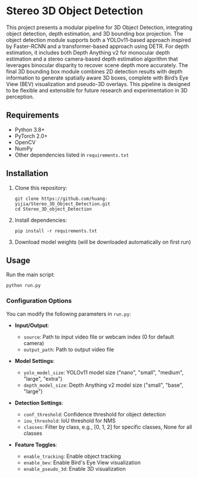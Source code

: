 # Stereo 3D Object Detection

This project presents a modular pipeline for 3D Object Detection, integrating object detection, depth estimation, and 3D bounding box projection. The object detection module supports both a YOLOv11-based approach inspired by Faster-RCNN and a transformer-based approach using DETR. For depth estimation, it includes both Depth Anything v2 for monocular depth estimation and a stereo camera-based depth estimation algorithm that leverages binocular disparity to recover scene depth more accurately. The final 3D bounding box module combines 2D detection results with depth information to generate spatially aware 3D boxes, complete with Bird’s Eye View (BEV) visualization and pseudo-3D overlays. This pipeline is designed to be flexible and extensible for future research and experimentation in 3D perception.

## Requirements

- Python 3.8+
- PyTorch 2.0+
- OpenCV
- NumPy
- Other dependencies listed in `requirements.txt`

## Installation

1. Clone this repository:
   ```
   git clone https://github.com/huang-yijia/Stereo_3D_Object_Detection.git
   cd Stereo_3D_object_Detection
   ```

2. Install dependencies:
   ```
   pip install -r requirements.txt
   ```

3. Download model weights (will be downloaded automatically on first run)

## Usage

Run the main script:

```bash
python run.py
```

### Configuration Options

You can modify the following parameters in `run.py`:

- **Input/Output**:
  - `source`: Path to input video file or webcam index (0 for default camera)
  - `output_path`: Path to output video file

- **Model Settings**:
  - `yolo_model_size`: YOLOv11 model size ("nano", "small", "medium", "large", "extra")
  - `depth_model_size`: Depth Anything v2 model size ("small", "base", "large")

- **Detection Settings**:
  - `conf_threshold`: Confidence threshold for object detection
  - `iou_threshold`: IoU threshold for NMS
  - `classes`: Filter by class, e.g., [0, 1, 2] for specific classes, None for all classes

- **Feature Toggles**:
  - `enable_tracking`: Enable object tracking
  - `enable_bev`: Enable Bird's Eye View visualization
  - `enable_pseudo_3d`: Enable 3D visualization
